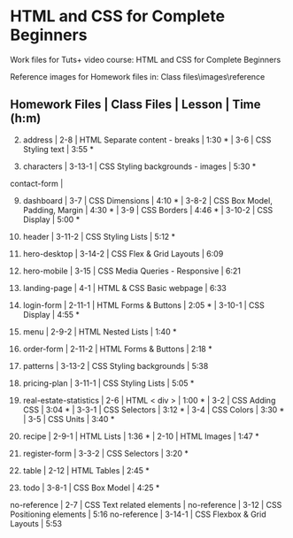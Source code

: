 # HTML and CSS for Complete Beginners
Work files for Tuts+ video course: HTML and CSS for Complete Beginners

Reference images for Homework files in: Class files\images\reference

##  Homework Files | Class Files | Lesson                            | Time (h:m)

02. address                 | 2-8    | HTML Separate content - breaks    | 1:30 *
                            | 3-6    | CSS  Styling text                 | 3:55 *

13. characters              | 3-13-1 | CSS  Styling backgrounds - images | 5:30 *

contact-form            |

09. dashboard               | 3-7    | CSS  Dimensions                   | 4:10 *
                            | 3-8-2  | CSS  Box Model, Padding, Margin   | 4:30 *
                            | 3-9    | CSS  Borders                      | 4:46 *
                            | 3-10-2 | CSS  Display                      | 5:00 *

12. header                  | 3-11-2 | CSS  Styling Lists                | 5:12 *

15. hero-desktop            | 3-14-2 | CSS  Flex & Grid Layouts          | 6:09
15. hero-mobile             | 3-15   | CSS  Media Queries - Responsive   | 6:21

16. landing-page            | 4-1    | HTML & CSS Basic webpage          | 6:33

05. login-form              | 2-11-1 | HTML Forms & Buttons              | 2:05 *
                            | 3-10-1 | CSS Display                       | 4:55 *

03. menu                    | 2-9-2  | HTML Nested Lists                 | 1:40 *

06. order-form              | 2-11-2 | HTML Forms & Buttons              | 2:18 *

14. patterns                | 3-13-2 | CSS Styling backgrounds           | 5:38

11. pricing-plan            | 3-11-1 | CSS  Styling Lists                | 5:05 *
  
01. real-estate-statistics  | 2-6    | HTML < div >                      | 1:00 *
                            | 3-2    | CSS  Adding CSS                   | 3:04 *
                            | 3-3-1  | CSS  Selectors                    | 3:12 *
                            | 3-4    | CSS  Colors                       | 3:30 *
                            | 3-5    | CSS  Units                        | 3:40 *

04. recipe                  | 2-9-1  | HTML Lists                        | 1:36 *
                            | 2-10   | HTML Images                       | 1:47 *

08. register-form           | 3-3-2  | CSS  Selectors                    | 3:20 *
                        
07. table                   | 2-12   | HTML Tables                       | 2:45 *
                   
10. todo                    | 3-8-1  | CSS  Box Model                    | 4:25 *

no-reference            | 2-7    | CSS  Text related elements        | 
no-reference            | 3-12   | CSS  Positioning elements         | 5:16
no-reference            | 3-14-1 | CSS  Flexbox & Grid Layouts       | 5:53